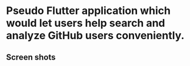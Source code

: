 # Pseudo Flutter application which would let users help search and analyze GitHub users conveniently.

## Screen shots
